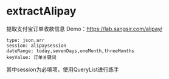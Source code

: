 # extractAlipay

提取支付宝订单收款信息
Demo：https://lab.sangsir.com/alipay/

```
type: json,arr
session: alipaysession
dateRange: today,sevenDays,oneMonth,threeMonths
keyValue: 订单关键词
```

其中session为必填项，使用QueryList进行练手

